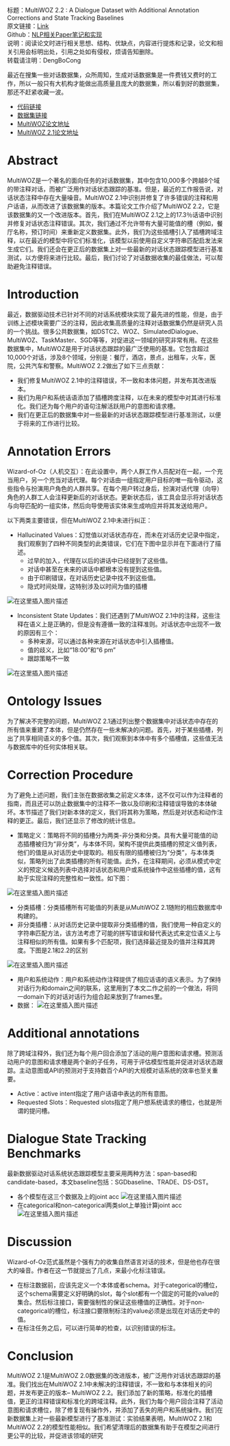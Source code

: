 标题：MultiWOZ 2.2 : A Dialogue Dataset with Additional Annotation Corrections and State Tracking Baselines\
原文链接：[Link](https://arxiv.org/pdf/2007.12720.pdf)\
Github：[NLP相关Paper笔记和实现](DengBoCong/nlp-paper)\
说明：阅读论文时进行相关思想、结构、优缺点，内容进行提炼和记录，论文和相关引用会标明出处，引用之处如有侵权，烦请告知删除。\
转载请注明：DengBoCong

最近在搜集一些对话数据集，众所周知，生成对话数据集是一件费钱又费时的工作，所以一般只有大机构才能做出高质量且庞大的数据集，所以看到好的数据集，那还不赶紧收藏一波。

+ [代码链接](budzianowski/multiwoz)
+ [数据集链接](http://dialogue.mi.eng.cam.ac.uk/index.php/corpus/)
+ [MultiWOZ论文地址](https://arxiv.org/pdf/1810.00278.pdf)
+ [MultiWOZ 2.1论文地址](https://arxiv.org/pdf/1907.01669.pdf)

# Abstract
MultiWOZ是一个著名的面向任务的对话数据集，其中包含10,000多个跨越8个域的带注释对话，而被广泛用作对话状态跟踪的基准。但是，最近的工作报告说，对话状态注释中存在大量噪音。MultiWOZ 2.1中识别并修复了许多错误的注释和用户话语，从而改进了该数据集的版本。本篇论文工作介绍了MultiWOZ 2.2，它是该数据集的又一个改进版本。首先，我们在MultiWOZ 2.1之上的17.3％话语中识别并修复对话状态注释错误。其次，我们通过不允许带有大量可能值的槽（例如，餐厅名称，预订时间）来重新定义数据集。此外，我们为这些插槽引入了插槽跨域注释，以在最近的模型中将它们标准化，该模型以前使用自定义字符串匹配启发法来生成它们。我们还会在更正后的数据集上对一些最新的对话状态跟踪模型进行基准测试，以方便将来进行比较。最后，我们讨论了对话数据收集的最佳做法，可以帮助避免注释错误。
# Introduction
最近，数据驱动技术已针对不同的对话系统模块实现了最先进的性能，但是，由于训练上述模块需要广泛的注释，因此收集高质量的注释对话数据集仍然是研究人员的一个挑战。很多公共数据集，如DSTC2、WOZ、SimulatedDialogue、MultiWOZ、TaskMaster、SGD等等，对促进这一领域的研究非常有用。在这些数据集中，MultiWOZ是用于对话状态跟踪的最广泛使用的基准。它包含超过10,000个对话，涉及8个领域，分别是：餐厅，酒店，景点，出租车，火车，医院，公共汽车和警察。MultiWOZ 2.2做出了如下三点贡献：
+ 我们修复MultiWOZ 2.1中的注释错误，不一致和本体问题，并发布其改进版本。
+ 我们为用户和系统话语添加了插槽跨度注释，以在未来的模型中对其进行标准化。我们还为每个用户的语句注解活跃用户的意图和请求槽。
+ 我们在更正后的数据集中对一些最新的对话状态跟踪模型进行基准测试，以便于将来的工作进行比较。

# Annotation Errors
Wizard-of-Oz（人机交互）：在此设置中，两个人群工作人员配对在一起，一个充当用户，另一个充当对话代理。每个对话由一组指定用户目标的唯一指令驱动，这些指令与扮演用户角色的人群共享。在每个用户转过身后，扮演对话代理（向导）角色的人群工人会注释更新后的对话状态。更新状态后，该工具会显示将对话状态与向导匹配的一组实体，然后向导使用该实体来生成响应并将其发送给用户。

以下两类主要错误，但在MultiWOZ 2.1中未进行纠正：
+ Hallucinated Values：幻觉值以对话状态存在，而未在对话历史记录中指定，我们观察到了四种不同类型的此类错误，它们在下图中显示并在下面进行了描述。
   + 过早的加入，代理在以后的讲话中已经提到了这些值。
   + 对话中甚至在未来的讲话中都根本没有提到这些值。
   + 由于印刷错误，在对话历史记录中找不到这些值。
   + 隐式时间处理，这特别涉及以时间为值的插槽

![在这里插入图片描述](https://img-blog.csdnimg.cn/20200927233324153.png?x-oss-process=image/watermark,type_ZmFuZ3poZW5naGVpdGk,shadow_10,text_aHR0cHM6Ly9ibG9nLmNzZG4ubmV0L0RCQ18xMjE=,size_16,color_FFFFFF,t_70#pic_center)

+ Inconsistent State Updates：我们还遇到了MultiWOZ 2.1中的注释，这些注释在语义上是正确的，但是没有遵循一致的注释准则。对话状态中出现不一致的原因有三个：
   + 多种来源，可以通过各种来源在对话状态中引入插槽值。
   + 值的歧义，比如“18:00”和“6 pm”
   + 跟踪策略不一致

![在这里插入图片描述](https://img-blog.csdnimg.cn/20200927234238301.png?x-oss-process=image/watermark,type_ZmFuZ3poZW5naGVpdGk,shadow_10,text_aHR0cHM6Ly9ibG9nLmNzZG4ubmV0L0RCQ18xMjE=,size_16,color_FFFFFF,t_70#pic_center)

# Ontology Issues
为了解决不完整的问题，MultiWOZ 2.1通过列出整个数据集中对话状态中存在的所有值来重建了本体，但是仍然存在一些未解决的问题。首先，对于某些插槽，列出了共享相同语义的多个值。其次，我们观察到本体中有多个插槽值，这些值无法与数据库中的任何实体相关联。

# Correction Procedure
为了避免上述问题，我们主张在数据收集之前定义本体，这不仅可以作为注释者的指南，而且还可以防止数据集中的注释不一致以及印刷和注释错误导致的本体破坏。本节描述了我们对新本体的定义，我们将其称为策略，然后是对状态和动作注释的更正。最后，我们还显示了修改的统计信息。
+ 策略定义：策略将不同的插槽分为两类-非分类和分类。具有大量可能值的动态插槽被归为“非分类”，与本体不同，架构不提供此类插槽的预定义值列表，他们的值是从对话历史中提取的。相反有限的插槽被归为“分类”，与本体类似，策略列出了此类插槽的所有可能值。此外，在注释期间，必须从模式中定义的预定义候选列表中选择对话状态和用户或系统操作中这些插槽的值，这有助于实现注释的完整性和一致性。如下图：

![在这里插入图片描述](https://img-blog.csdnimg.cn/20200927235925309.png?x-oss-process=image/watermark,type_ZmFuZ3poZW5naGVpdGk,shadow_10,text_aHR0cHM6Ly9ibG9nLmNzZG4ubmV0L0RCQ18xMjE=,size_16,color_FFFFFF,t_70#pic_center)
+ 分类插槽：分类插槽所有可能值的列表是从MultiWOZ 2.1随附的相应数据库中构建的。
+ 非分类插槽：从对话历史记录中提取非分类插槽的值，我们使用一种自定义的字符串匹配方法，该方法考虑了可能的拼写错误和替代表达式来定位语义上与注释相似的所有值。如果有多个匹配项，我们选择最近提及的值并注释其跨度。下图是2.1和2.2的区别

![在这里插入图片描述](https://img-blog.csdnimg.cn/20200928000339675.png?x-oss-process=image/watermark,type_ZmFuZ3poZW5naGVpdGk,shadow_10,text_aHR0cHM6Ly9ibG9nLmNzZG4ubmV0L0RCQ18xMjE=,size_16,color_FFFFFF,t_70#pic_center)
+ 用户和系统动作：用户和系统动作注释提供了相应话语的语义表示。为了保持对话行为和domain之间的联系，这里用到了本文二作之前的一个做法，将同一domain下的对话对话行为组合起来放到了frames里。
+ 数据：
![在这里插入图片描述](https://img-blog.csdnimg.cn/20200928145728211.png#pic_center)
# Additional annotations
除了跨域注释外，我们还为每个用户回合添加了活动的用户意图和请求槽。预测活动用户的意图和请求槽是两个新的子任务，可用于评估模型性能并促进对话状态跟踪。主动意图或API的预测对于支持数百个API的大规模对话系统的效率也至关重要。
+ Active：active intent指定了用户话语中表达的所有意图。
+ Requested Slots：Requested slots指定了用户想系统请求的槽位，也就是所谓的提问槽。

# Dialogue State Tracking Benchmarks
最新数据驱动对话系统状态跟踪模型主要采用两种方法：span-based和candidate-based，本文baseline包括：SGDbaseline、TRADE、DS-DST。
+ 各个模型在这三个数据及上的joint acc
![在这里插入图片描述](https://img-blog.csdnimg.cn/20200928150723774.png?x-oss-process=image/watermark,type_ZmFuZ3poZW5naGVpdGk,shadow_10,text_aHR0cHM6Ly9ibG9nLmNzZG4ubmV0L0RCQ18xMjE=,size_16,color_FFFFFF,t_70#pic_center)
+ 在categorical和non-categorical两类slot上单独计算joint acc
![在这里插入图片描述](https://img-blog.csdnimg.cn/2020092815080387.png?x-oss-process=image/watermark,type_ZmFuZ3poZW5naGVpdGk,shadow_10,text_aHR0cHM6Ly9ibG9nLmNzZG4ubmV0L0RCQ18xMjE=,size_16,color_FFFFFF,t_70#pic_center)
# Discussion
Wizard-of-Oz范式虽然是个强有力的收集自然语言对话的技术，但是他也存在很大的噪音。作者在这一节就提出了几点，来最小化标注错误。

+ 在标注数据前，应该先定义一个本体或者schema。对于categorical的槽位，这个schema需要定义好明确的slot，每个slot都有一个固定的可能的value的集合。然后标注接口，需要强制性的保证这些槽值的正确性。对于non-categorical的槽位，标注接口要限制标注的value必须是出现在对话历史中的值。
+ 在标注任务之后，可以进行简单的检查，以识别错误的标注。

#  Conclusion
MultiWOZ 2.1是MultiWOZ 2.0数据集的改进版本，被广泛用作对话状态跟踪的基准。我们找出在MultiWOZ 2.1中未解决的注释错误，不一致和与本体相关的问题，并发布更正的版本– MultiWOZ 2.2。我们添加了新的策略，标准化的插槽值，更正的注释错误和标准化的跨域注释。此外，我们为每个用户回合注释了活动意图和请求槽位，除了修复现有操作外，并添加了丢失的用户和系统操作。我们在新数据集上对一些最新模型进行了基准测试：实验结果表明，MultiWOZ 2.1和MultiWOZ 2.2的模型性能相似。我们希望清理后的数据集有助于在模型之间进行更公平的比较，并促进该领域的研究